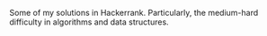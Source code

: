Some of my solutions in Hackerrank. Particularly, the medium-hard difficulty in algorithms and data structures.

